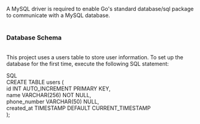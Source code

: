 A MySQL driver is required to enable Go's standard database/sql package to communicate with a MySQL database.</br></br>

### Database Schema
</br>
This project uses a users table to store user information. To set up the database for the first time, execute the following SQL statement:</br>

<p>SQL</br>
    CREATE TABLE users (</br>
        id INT AUTO_INCREMENT PRIMARY KEY,</br>
        name VARCHAR(256) NOT NULL,</br>
        phone_number VARCHAR(50) NULL,</br>
        created_at TIMESTAMP DEFAULT CURRENT_TIMESTAMP</br>
    );</br>
</p>


<!-- 
TODO: 
    - docker-compose environment variables of db (critical security concerns!)

-->